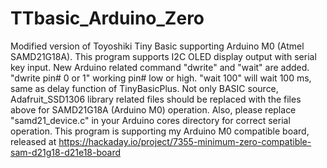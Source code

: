 # TTbasic_Arduino_Zero
Modified version of Toyoshiki Tiny Basic supporting Arduino M0 (Atmel SAMD21G18A).
This program supports I2C OLED display output with serial key input.
New Arduino related command "dwrite" and "wait" are added.
"dwrite pin# 0 or 1" working pin# low or high.
"wait 100" will wait 100 ms, same as delay function of TinyBasicPlus.
Not only BASIC source, Adafruit_SSD1306 library related files should
be replaced with the files above for SAMD21G18A (Arduino M0) operation.
Also, please replace "samd21_device.c" in your Arduino cores directory
for correct serial operation.
This program is supporting my Arduino M0 compatible board, released at
https://hackaday.io/project/7355-minimum-zero-compatible-sam-d21g18-d21e18-board
